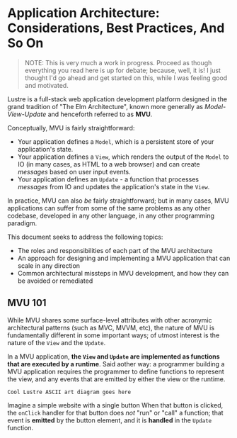 # Application Architecture: Considerations, Best Practices, And So On

> NOTE: This is very much a work in progress. Proceed as though everything you read here is up for debate; because, well, it is! I just thought I'd go ahead and get started on this, while I was feeling good and motivated.

Lustre is a full-stack web application development platform designed in the grand tradition of "The Elm Architecture", known more generally as _Model-View-Update_ and henceforth referred to as **MVU**.

Conceptually, MVU is fairly straightforward:

- Your application defines a `Model`, which is a persistent store of your application's state.
- Your application defines a `View`, which renders the output of the `Model` to IO (in many cases, as HTML to a web browser) and can create _messages_ based on user input events.
- Your application defines an `Update` - a function that processes _messages_ from IO and updates the application's state in the `View`.

In practice, MVU can also _be_ fairly straightforward; but in many cases, MVU applications can suffer from some of the same problems as any other codebase, developed in any other language, in any other programming paradigm.

This document seeks to address the following topics:

- The roles and responsibilities of each part of the MVU architecture
- An approach for designing and implementing a MVU application that can scale in any direction
- Common architectural missteps in MVU development, and how they can be avoided or remediated

## MVU 101

While MVU shares some surface-level attributes with other acronymic architectural patterns (such as MVC, MVVM, etc), the nature of MVU is fundamentally different in some important ways; of utmost interest is the nature of the `View` and the `Update`.

In a MVU application, **the `View` and `Update` are implemented as functions that are executed by a runtime**. Said aother way: a programmer building a MVU application requires the programmer to define functions to represent the view, and any events that are emitted by either the view or the runtime.

```
Cool Lustre ASCII art diagram goes here
```

Imagine a simple website with a single button When that button is clicked, the `onClick` handler for that button does _not_ "run" or "call" a function; that event is **emitted** by the button element, and it is **handled** in the `Update` function.
